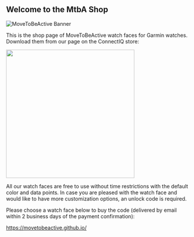 ## Welcome to the MtbA Shop

![MoveToBeActive Banner](https://movetobeactive.github.io/img/banner.png)

This is the shop page of MoveToBeActive watch faces for Garmin watches. Download them from our page on the ConnectIQ store:

[<img src="https://raw.githubusercontent.com/wwarby/walker/master/supporting-files/available-connect-iq-badge.svg" width="350" href="https://apps.garmin.com/en-US/developer/f959cfb4-acb7-4db5-8dfd-92749316d762/apps">](https://apps.garmin.com/en-US/developer/f959cfb4-acb7-4db5-8dfd-92749316d762/apps)

All our watch faces are free to use without time restrictions with the default color and data points. In case you are pleased with the watch face and would like to have more customization options, an unlock code is required.

Please choose a watch face below to buy the code (delivered by email within 2 business days of the payment confirmation):

https://movetobeactive.github.io/
